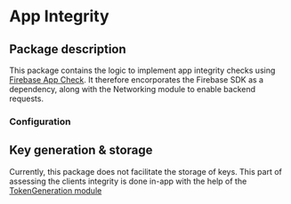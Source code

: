 #  App Integrity

## Package description

This package contains the logic to implement app integrity checks using [Firebase App Check](https://firebase.google.com/docs/app-check). It therefore encorporates the Firebase SDK as a dependency, along with the Networking module to enable backend requests.

### Configuration


## Key generation & storage

Currently, this package does not facilitate the storage of keys. This part of assessing the clients integrity is done in-app with the help of the [TokenGeneration module](https://github.com/govuk-one-login/mobile-ios-networking?tab=readme-ov-file#tokengeneration)
